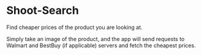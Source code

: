 # Shoot-Search
Find cheaper prices of the product you are looking at.

Simply take an image of the product, and the app will send requests to Walmart and BestBuy (if applicable) servers and fetch
the cheapest prices.
